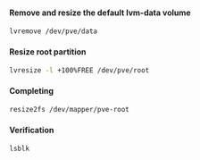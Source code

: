 #### Remove and resize the default lvm-data volume
```sh
lvremove /dev/pve/data
```

#### Resize root partition
```sh
lvresize -l +100%FREE /dev/pve/root
```

#### Completing
```sh
resize2fs /dev/mapper/pve-root
```

#### Verification
```sh
lsblk
```